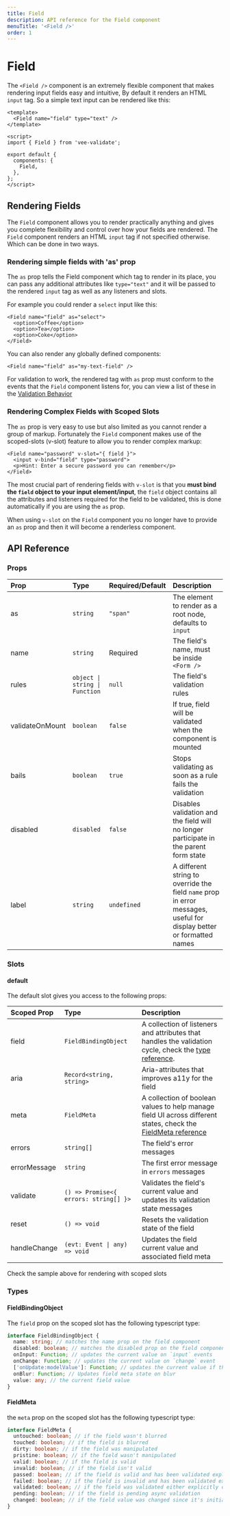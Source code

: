 ```yaml
---
title: Field
description: API reference for the Field component
menuTitle: '<Field />'
order: 1
---
```


# Field

The `<Field />` component is an extremely flexible component that makes rendering input fields easy and intuitive, By default it renders an HTML `input` tag. So a simple text input can be rendered like this:

```vue
<template>
  <Field name="field" type="text" />
</template>

<script>
import { Field } from 'vee-validate';

export default {
  components: {
    Field,
  },
};
</script>
```

## Rendering Fields

The `Field` component allows you to render practically anything and gives you complete flexibility and control over how your fields are rendered. The `Field` component renders an HTML `input` tag if not specified otherwise. Which can be done in two ways.

### Rendering simple fields with 'as' prop

The `as` prop tells the Field component which tag to render in its place, you can pass any additional attributes like `type="text"` and it will be passed to the rendered `input` tag as well as any listeners and slots.

For example you could render a `select` input like this:

```vue
<Field name="field" as="select">
  <option>Coffee</option>
  <option>Tea</option>
  <option>Coke</option>
</Field>
```

You can also render any globally defined components:

```vue
<Field name="field" as="my-text-field" />
```

<doc-tip>

For validation to work, the rendered tag with `as` prop must conform to the events that the `Field` component listens for, you can view a list of these in the [Validation Behavior](/guide/validation#validation-behavior)

</doc-tip>

### Rendering Complex Fields with Scoped Slots

The `as` prop is very easy to use but also limited as you cannot render a group of markup. Fortunately the `Field` component makes use of the scoped-slots (v-slot) feature to allow you to render complex markup:

```vue
<Field name="password" v-slot="{ field }">
  <input v-bind="field" type="password">
  <p>Hint: Enter a secure password you can remember</p>
</Field>
```

The most crucial part of rendering fields with `v-slot` is that you **must bind the `field` object to your input element/input**, the `field` object contains all the attributes and listeners required for the field to be validated, this is done automatically if you are using the `as` prop.

When using `v-slot` on the `Field` component you no longer have to provide an `as` prop and then it will become a renderless component.

## API Reference

### Props

| Prop            | Type                           | Required/Default | Description                                                                                                          |
| :-------------- | :----------------------------- | :--------------- | :------------------------------------------------------------------------------------------------------------------- |
| as              | `string`                       | `"span"`         | The element to render as a root node, defaults to `input`                                                            |
| name            | `string`                       | Required         | The field's name, must be inside `<Form />`                                                                          |
| rules           | `object \| string \| Function` | `null`           | The field's validation rules                                                                                         |
| validateOnMount | `boolean`                      | `false`          | If true, field will be validated when the component is mounted                                                       |
| bails           | `boolean`                      | `true`           | Stops validating as soon as a rule fails the validation                                                              |
| disabled        | `disabled`                     | `false`          | Disables validation and the field will no longer participate in the parent form state                                |
| label           | `string`                       | `undefined`      | A different string to override the field `name` prop in error messages, useful for display better or formatted names |

### Slots

#### default

The default slot gives you access to the following props:

| Scoped Prop  | Type                                  | Description                                                                                                                  |
| :----------- | :------------------------------------ | :--------------------------------------------------------------------------------------------------------------------------- |
| field        | `FieldBindingObject`                  | A collection of listeners and attributes that handles the validation cycle, check the [type reference](#fieldbindingobject). |
| aria         | `Record<string, string>`              | Aria-attributes that improves a11y for the field                                                                             |
| meta         | `FieldMeta`                           | A collection of boolean values to help manage field UI across different states, check the [FieldMeta reference](#fieldmeta)  |
| errors       | `string[]`                            | The field's error messages                                                                                                   |
| errorMessage | `string`                              | The first error message in `errors` messages                                                                                 |
| validate     | `() => Promise<{ errors: string[] }>` | Validates the field's current value and updates its validation state messages                                                |
| reset        | `() => void`                          | Resets the validation state of the field                                                                                     |
| handleChange | `(evt: Event \| any) => void`         | Updates the field current value and associated field meta                                                                    |

Check the sample above for rendering with scoped slots

### Types

#### FieldBindingObject

The `field` prop on the scoped slot has the following typescript type:

```typescript
interface FieldBindingObject {
  name: string; // matches the name prop on the field component
  disabled: boolean; // matches the disabled prop on the field component
  onInput: Function; // updates the current value on `input` events
  onChange: Function; // updates the current value on `change` event
  ['onUpdate:modelValue']: Function; // updates the current value if the field uses a v-model
  onBlur: Function; // Updates field meta state on blur
  value: any; // the current field value
}
```

#### FieldMeta

the `meta` prop on the scoped slot has the following typescript type:

```typescript
interface FieldMeta {
  untouched: boolean; // if the field wasn't blurred
  touched: boolean; // if the field is blurred
  dirty: boolean; // if the field was manipulated
  pristine: boolean; // if the field wasn't manipulated
  valid: boolean; // if the field is valid
  invalid: boolean; // if the field isn't valid
  passed: boolean; // if the field is valid and has been validated explicitly or by user manipulation
  failed: boolean; // if the field is invalid and has been validated explicitly or by user manipulation
  validated: boolean; // if the field was validated either explicitly or by user manipulation
  pending: boolean; // if the field is pending async validation
  changed: boolean; // if the field value was changed since it's initial value
}
```
